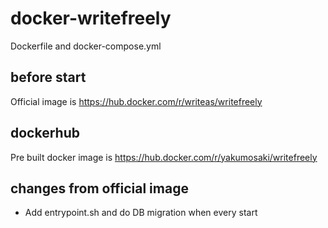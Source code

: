 # docker-writefreely
Dockerfile and docker-compose.yml

## before start

Official image is https://hub.docker.com/r/writeas/writefreely

## dockerhub

Pre built docker image is https://hub.docker.com/r/yakumosaki/writefreely

## changes from official image

* Add entrypoint.sh and do DB migration when every start
